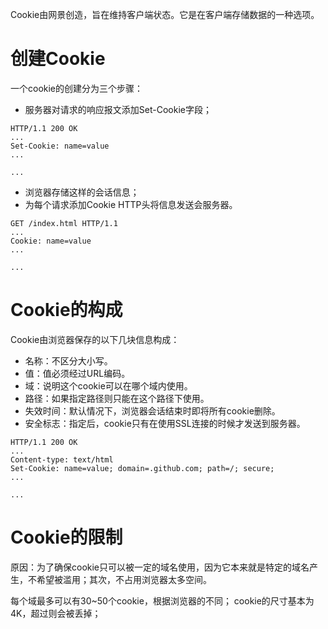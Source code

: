 Cookie由网景创造，旨在维持客户端状态。它是在客户端存储数据的一种选项。

# 创建Cookie
一个cookie的创建分为三个步骤：

- 服务器对请求的响应报文添加Set-Cookie字段；

```http
HTTP/1.1 200 OK
...
Set-Cookie: name=value
...
​
...
```

- 浏览器存储这样的会话信息；
- 为每个请求添加Cookie HTTP头将信息发送会服务器。

```http
GET /index.html HTTP/1.1
...
Cookie: name=value
...
​
...
```
# Cookie的构成
Cookie由浏览器保存的以下几块信息构成：

- 名称：不区分大小写。
- 值：值必须经过URL编码。
- 域：说明这个cookie可以在哪个域内使用。
- 路径：如果指定路径则只能在这个路径下使用。
- 失效时间：默认情况下，浏览器会话结束时即将所有cookie删除。
- 安全标志：指定后，cookie只有在使用SSL连接的时候才发送到服务器。

```http
HTTP/1.1 200 OK
...
Content-type: text/html
Set-Cookie: name=value; domain=.github.com; path=/; secure;
...
​
...
```
# Cookie的限制
原因：为了确保cookie只可以被一定的域名使用，因为它本来就是特定的域名产生，不希望被滥用；其次，不占用浏览器太多空间。



每个域最多可以有30~50个cookie，根据浏览器的不同；
cookie的尺寸基本为4K，超过则会被丢掉；